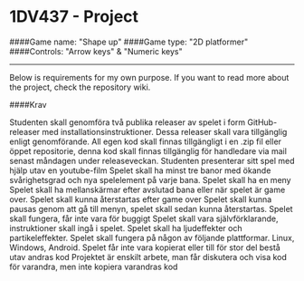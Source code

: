 # 1DV437 - Project
####Game name: "Shape up"
####Game type: "2D platformer"
####Controls: "Arrow keys" & "Numeric keys"

---  
Below is requirements for my own purpose. If you want to read more about the project, check the repository wiki.

####Krav

Studenten skall genomföra två publika releaser av spelet i form GitHub-releaser med installationsinstruktioner. Dessa releaser skall vara tillgänglig enligt genomförande.
All egen kod skall finnas tillgängligt i en .zip fil eller öppet repositorie, denna kod skall finnas tillgänglig för handledare via mail senast måndagen under releaseveckan.
Studenten presenterar sitt spel med hjälp utav en youtube-film
Spelet skall ha minst tre banor med ökande svårighetsgrad och nya spelelement på varje bana.
Spelet skall ha en meny
Spelet skall ha mellanskärmar efter avslutad bana eller när spelet är game over.
Spelet skall kunna återstartas efter game over
Spelet skall kunna pausas genom att gå till menyn, spelet skall sedan kunna återstartas.
Spelet skall fungera, får inte vara för buggigt
Spelet skall vara självförklarande, instruktioner skall ingå i spelet.
Spelet skall ha ljudeffekter och partikeleffekter.
Spelet skall fungera på någon av följande plattformar. Linux, Windows, Android.
Spelet får inte vara kopierat eller till för stor del bestå utav andras kod
Projektet är enskilt arbete, man får diskutera och visa kod för varandra, men inte kopiera varandras kod






